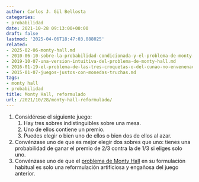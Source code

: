 ```yaml
---
author: Carlos J. Gil Bellosta
categories:
- probabilidad
date: 2021-10-28 09:13:00+00:00
draft: false
lastmod: '2025-04-06T18:47:03.088025'
related:
- 2025-02-06-monty-hall.md
- 2010-06-10-sobre-la-probabilidad-condicionada-y-el-problema-de-monty-hall.md
- 2019-10-07-una-version-intuitiva-del-problema-de-monty-hall.md
- 2016-01-19-el-problema-de-las-tres-croquetas-o-del-cunao-no-envenenao.md
- 2015-01-07-juegos-justos-con-monedas-truchas.md
tags:
- monty hall
- probabilidad
title: Monty Hall, reformulado
url: /2021/10/28/monty-hall-reformulado/
---
```


1. Considérese el siguiente juego:
    1. Hay tres sobres indistinguibles sobre una mesa.
    2. Uno de ellos contiene un premio.
    3. Puedes elegir o bien uno de ellos o bien dos de ellos al azar.
2. Convénzase uno de que es mejor elegir dos sobres que uno: tienes una probabilidad de ganar el premio de 2/3 contra la de 1/3 si eliges solo uno.
3. Convénzase uno de que el [problema de Monty Hall](http://es.wikipedia.org/wiki/Problema_de_Monty_Hall) en su formulación habitual es solo una reformulación artificiosa y engañosa del juego anterior.